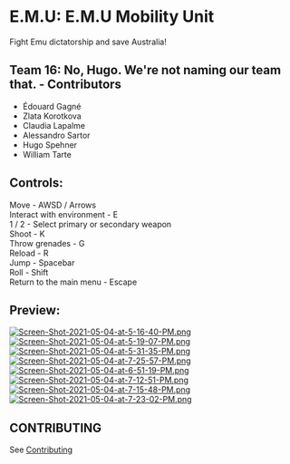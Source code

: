 # E.M.U: E.M.U Mobility Unit
Fight Emu dictatorship and save Australia!

## Team 16: No, Hugo. We're not naming our team that. - Contributors
 - Édouard Gagné
 - Zlata Korotkova
 - Claudia Lapalme
 - Alessandro Sartor
 - Hugo Spehner
 - William Tarte

## Controls:

Move - AWSD / Arrows <br />
Interact with environment - E <br />
1 / 2 - Select primary or secondary weapon <br />
Shoot - K <br />
Throw grenades - G <br />
Reload - R <br />
Jump - Spacebar <br />
Roll - Shift <br />
Return to the main menu - Escape <br />

## Preview:

[![Screen-Shot-2021-05-04-at-5-16-40-PM.png](https://i.postimg.cc/sftgLhjk/Screen-Shot-2021-05-04-at-5-16-40-PM.png)](https://postimg.cc/fkfstk0C) <br />
[![Screen-Shot-2021-05-04-at-5-19-07-PM.png](https://i.postimg.cc/76jwjFk3/Screen-Shot-2021-05-04-at-5-19-07-PM.png)](https://postimg.cc/sQPkh01x) <br />
[![Screen-Shot-2021-05-04-at-5-31-35-PM.png](https://i.postimg.cc/LsXS594k/Screen-Shot-2021-05-04-at-5-31-35-PM.png)](https://postimg.cc/rDv3YLrz) <br />
[![Screen-Shot-2021-05-04-at-7-25-57-PM.png](https://i.postimg.cc/4d9rHnDc/Screen-Shot-2021-05-04-at-7-25-57-PM.png)](https://postimg.cc/phP0gVXV) <br />
[![Screen-Shot-2021-05-04-at-6-51-19-PM.png](https://i.postimg.cc/cHyFjhzK/Screen-Shot-2021-05-04-at-6-51-19-PM.png)](https://postimg.cc/kVsNRQq9) <br />
[![Screen-Shot-2021-05-04-at-7-12-51-PM.png](https://i.postimg.cc/wvLGTZNc/Screen-Shot-2021-05-04-at-7-12-51-PM.png)](https://postimg.cc/hz4r2Cpf) <br />
[![Screen-Shot-2021-05-04-at-7-15-48-PM.png](https://i.postimg.cc/y6TLQFyd/Screen-Shot-2021-05-04-at-7-15-48-PM.png)](https://postimg.cc/mht3h1qf) <br />
[![Screen-Shot-2021-05-04-at-7-23-02-PM.png](https://i.postimg.cc/B60CN68H/Screen-Shot-2021-05-04-at-7-23-02-PM.png)](https://postimg.cc/cKFYLdBL) <br />


## CONTRIBUTING
See [Contributing](CONTRIBUTING.md)
